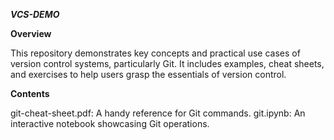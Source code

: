 ***VCS-DEMO***

**Overview**

This repository demonstrates key concepts and practical use cases of version control systems, particularly Git. It includes examples, cheat sheets, and exercises to help users grasp the essentials of version control.

**Contents**

git-cheat-sheet.pdf: A handy reference for Git commands.
git.ipynb: An interactive notebook showcasing Git operations.
